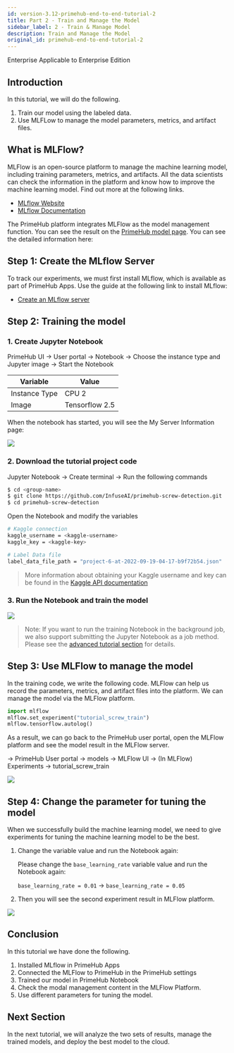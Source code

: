 ```yaml
---
id: version-3.12-primehub-end-to-end-tutorial-2
title: Part 2 - Train and Manage the Model
sidebar_label: 2 - Train & Manage Model
description: Train and Manage the Model
original_id: primehub-end-to-end-tutorial-2
---
```

<div class="label-sect">
  <div class="ee-only tooltip">Enterprise
    <span class="tooltiptext">Applicable to Enterprise Edition</span>
  </div>
</div>

## Introduction

In this tutorial, we will do the following.

1. Train our model using the labeled data.
2. Use MLFLow to manage the model parameters, metrics, and artifact files.

## What is MLFlow?

MLFlow is an open-source platform to manage the machine learning model, including training parameters, metrics, and artifacts. All the data scientists can check the information in the platform and know how to improve the machine learning model. Find out more at the following links.


- [MLflow Website](https://mlflow.org/)
- [MLflow Documentation](https://mlflow.org/docs/latest/index.html)
    

The PrimeHub platform integrates MLFlow as the model management function. You can see the result on the [PrimeHub model page](model-management-tutorial). You can see the detailed information here:


## Step 1: Create the MLflow Server

To track our experiments, we must first install MLflow, which is available as part of PrimeHub Apps. Use the guide at the following link to install MLflow:
    
- [Create an MLflow server](primehub-app-tutorial-mlflow)
    

## Step 2: Training the model


### 1. Create Jupyter Notebook
    
PrimeHub UI → User portal → Notebook → Choose the instance type and Jupyter image → Start the Notebook

| Variable | Value |
| --- | --- |
| Instance Type | CPU 2 |
| Image | Tensorflow 2.5 |

When the notebook has started, you will see the My Server Information page:
    
![](assets/primehub-end-to-end-tutorial-server-information.png)
        
### 2. Download the tutorial project code
    
Jupyter Notebook → Create terminal → Run the following commands
        
```bash
$ cd <group-name>
$ git clone https://github.com/InfuseAI/primehub-screw-detection.git
$ cd primehub-screw-detection
```
        
Open the Notebook and modify the variables
                
```bash
# Kaggle connection
kaggle_username = <kaggle-username>
kaggle_key = <kaggle-key>

# Label Data file
label_data_file_path = "project-6-at-2022-09-19-04-17-b9f72b54.json"
```

> More information about obtaining your Kaggle username and key can be found in the [Kaggle API documentation](https://www.kaggle.com/docs/api)
        
### 3. Run the Notebook and train the model
    
![](assets/primehub-end-to-end-tutorial-train-model.png)
    

> Note: If you want to run the training Notebook in the background job, we also support submitting the Jupyter Notebook as a job method. Please see the [advanced tutorial section](primehub-end-to-end-tutorial-advanced-3) for details.
> 

## Step 3: Use MLFlow to manage the model

In the training code, we write the following code. MLFlow can help us record the parameters, metrics, and artifact files into the platform. We can manage the model via the MLFlow platform.
    
```python
import mlflow
mlflow.set_experiment("tutorial_screw_train")
mlflow.tensorflow.autolog()
```
    
As a result, we can go back to the PrimeHub user portal, open the MLFlow platform and see the model result in the MLFlow server.
    
→ PrimeHub User portal → models → MLFlow UI → (In MLFlow) Experiments → tutorial_screw_train

![](assets/primehub-end-to-end-tutorial-experiment.png)
    

## Step 4: Change the parameter for tuning the model

When we successfully build the machine learning model, we need to give experiments for tuning the machine learning model to be the best. 

1. Change the variable value and run the Notebook again:
    
    Please change the `base_learning_rate` variable value and run the Notebook again:
    
    `base_learning_rate = 0.01` → `base_learning_rate = 0.05`
    
2. Then you will see the second experiment result in MLFlow platform.
    
![](assets/primehub-end-to-end-tutorial-mlflow-experiments.png)
    

## Conclusion

In this tutorial we have done the following. 

1. Installed MLflow in PrimeHub Apps
2. Connected the MLFlow to PrimeHub in the PrimeHub settings
3. Trained our model in PrimeHub Notebook
4. Check the modal management content in the MLFlow Platform.
5. Use different parameters for tuning the model.

## Next Section

In the next tutorial, we will analyze the two sets of results, manage the trained models, and deploy the best model to the cloud.

